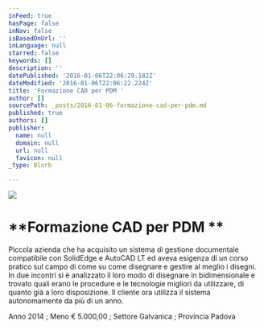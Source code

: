 ```yaml
---
inFeed: true
hasPage: false
inNav: false
isBasedOnUrl: ''
inLanguage: null
starred: false
keywords: []
description: ''
datePublished: '2016-01-06T22:06:29.182Z'
dateModified: '2016-01-06T22:06:22.224Z'
title: 'Formazione CAD per PDM '
author: []
sourcePath: _posts/2016-01-06-formazione-cad-per-pdm.md
published: true
authors: []
publisher:
  name: null
  domain: null
  url: null
  favicon: null
_type: Blurb

---
```

![](https://s3-us-west-2.amazonaws.com/the-grid-img/p/f63268b8af474bfaa5bcf76cd5258ec047183617.png)

# **Formazione CAD per PDM **

Piccola azienda che ha acquisito un sistema di gestione documentale compatibile con SolidEdge e AutoCAD LT ed aveva esigenza di un corso pratico sul campo di come su come disegnare e gestire al meglio i disegni. In due incontri si è analizzato il loro modo di disegnare in bidimensionale e trovato quali erano le procedure e le tecnologie migliori da utilizzare, di quanto già a loro disposizione. Il cliente ora utilizza il sistema autonomamente da più di un anno.

Anno 2014 ; Meno € 5.000,00 ; Settore Galvanica ; Provincia Padova